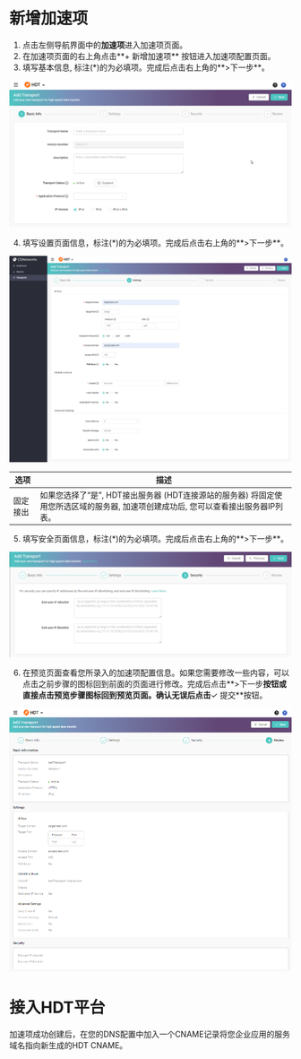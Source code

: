 # 新增加速项
1. 点击左侧导航界面中的**加速项**进入加速项页面。
2. 在加速项页面的右上角点击**+ 新增加速项** 按钮进入加速项配置页面。 
3. 填写基本信息, 标注(\*)的为必填项。完成后点击右上角的**\>下一步**。

![null](</docs/resources/images/transports/add-transport-basic-info.png>)

4. 填写设置页面信息，标注(\*)的为必填项。完成后点击右上角的**\>下一步**。

![null](</docs/resources/images/transports/add-transport-settings.png>)

| 选项                 | 描述          |
| -------------------- | ------------- |
| 固定接出             | 如果您选择了“是”, HDT接出服务器 (HDT连接源站的服务器) 将固定使用您所选区域的服务器, 加速项创建成功后, 您可以查看接出服务器IP列表。 |

5. 填写安全页面信息，标注(\*)的为必填项。完成后点击右上角的**\>下一步**。

![null](</docs/resources/images/transports/add-transport-security.png>)

6. 在预览页面查看您所录入的加速项配置信息。如果您需要修改一些内容，可以点击之前步骤的图标回到前面的页面进行修改。完成后点击**\>下一步**按钮或直接点击预览步骤图标回到预览页面。确认无误后点击**&check; 提交**按钮。

![null](</docs/resources/images/transports/add-transport-review.png>)

# 接入HDT平台
加速项成功创建后，在您的DNS配置中加入一个CNAME记录将您企业应用的服务域名指向新生成的HDT CNAME。
